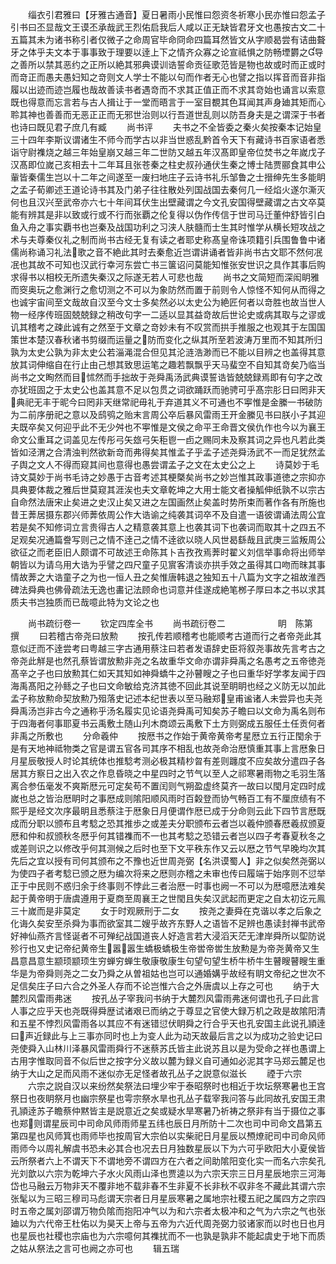 <!-- { "loadSidebar": true } -->
　　缁衣引君雅曰【牙雅古通音】夏日暑雨小民惟曰怨资冬祈寒小民亦惟曰怨孟子引书曰丕显哉文王谟丕承哉武王烈佑启我后人咸以正无缺皆君牙文也愚按古文二十五篇其未为诸书称引者仅微子之命周官毕命冏命四篇耳然皆文从字顺曷尝有诘曲聱牙之体乎夫文本于事事致于理要以逹上下之情齐众寡之论宣祗惧之防畅堙欝之导之善所以禁其恶约之正所以絶其邪典谟训诰誓命贡征歌范皆是物也故或时而正或时而竒正而愚夫愚妇知之竒则文人学士不能以句而作者无心也譬之指以挥音而音非指履以出迹而迹岂履也哉故善读书者遇竒而不求其正值正而不求其竒始也诵言以索意既也得意而忘言若与古人揖让于一堂而晤言于一室目覩其色耳闻其声身廸其矩而心聆其神也善善而无恶正正而无邪世治则以行吾道世乱则以防吾身夫是之谓深于书者也诗曰既见君子庶几有臧
　　尚书评
　　夫书之不全皆委之秦火矣按秦本记始皇三十四年李斯议谓诸生不师今而学古以非当世惑乱黔首令天下有藏诗书百家语者悉诣守尉襍烧之越三年始皇崩又越三年二世防又越五年汉髙即皇帝位焚书之年嵗戊子汉髙即位嵗己亥相去十二年耳且张苍秦之柱史叔孙通伏生秦之博士陆贾郦食其申公軰皆秦儒生岂以十二年之间遂至一废扫地庄子云诗书礼乐邹鲁之士搢绅先生多能眀之孟子荀卿述王道论诗书其及门弟子往往散处列国战国去秦何几一经焰火遂尔澌灭何也且汉兴至武帝亦六七十年间耳伏生出壁藏谓之今文孔安国得壁藏谓之古文卒莫能有辨其是非以致或行或不行而张覇之伦复得以伪作传信于世司马迁董仲舒皆引白鱼入舟之事实覇书也岂秦及战国功利之习浃人肤髓而士生其时惟学从横长短攻战之术与夫尊秦仪礼之制而尚书古经无复有读之者耶史称髙皇帝诛项籍引兵围鲁鲁中诸儒尚称诵习礼法歌之音不絶此其时去秦愈近岂谓讲诵者皆非尚书古文耶不然何冺冺也其故不可知也汉武行幸河东尝亡书三箧诏问莫能知惟张安世识之具作其事后购求得书以相校无所遗失秦汉之际遂无若人可悲也哉
　　尚书之文简短而深闳眀雅而窔奥玩之愈渊行之愈切测之不可以为象防然而置于前则令人惊怪不知何从而得之也诚宇宙间至文哉故自汉至今文士多矣然必以太史公为絶匠何者以竒胜也故当世人物一经序传班固兢兢録之稍改句字一二适以显其益竒故后世论史或病其取与之谬或讥其稽考之疎此诚有之然至于文章之竒妙未有不叹赏而拱手推服之也观其于左国国策世本楚汉春秋诸书剪缀而运量之防而变化之纵其所至若波涛万里而不知其所归孰为太史公孰为非太史公若淄渑混合但见其沦涟浩渺而已不能以目辨之也盖得其意放其词伸缩自在行止由己想其致思运笔之趣若飘飘乎天马蜚空不自知其竒矣乃临当尚书之文眴然而目怵然而手拙故于尧舜禹汤武典谟誓诰皆兢兢録焉即有句字之改亦犹班固之于太史公也盖其意不足以包贯之词欲踊跃而驰骋可乎髙宗肜日曰罔非天典祀无丰于昵今曰罔非天继常祀毋礼于弃道其义不可通也不寕惟是金縢一书破防为二前序册祀之意以及鸱鸮之贻末言周公卒后暴风雷雨王开金縢见书曰朕小子其迎夫既卒矣又何迎乎此不无少舛也不寕惟是文侯之命平王命晋文侯仇作也今以为襄王命文公重耳之词盖见左传彤弓矢玈弓矢秬鬯一卣之赐同未及察其词之异也凡若此类皆如泾渭之合清浊判然欲新竒而弗得矣其惟孟子乎孟子述尧舜汤武不一而足犹然孟子舆之文人不得而窥其间也意得也愚尝谓孟子之文在太史公之上
　　诗莫妙于毛诗文莫妙于尚书毛诗之妙愚于古音考述其梗槩矣尚书之妙岂惟其政事道徳之宗抑亦具典要体裁之雅后世莫窥其涯涘也夫文章乾坤之大用士能文者操觚伸纸孰不以宗古自命然法唐宋止矣进之史汉止矣又进之左国画然止矣盖时势所束而著作各有所施也昔王莾居摄东郡兴师莾依周公作大诰谕之纯袭其词卒不及自遣一语彼谓诵法周公宜若是矣不知修词立言贵得古人之精意袭其意上也袭其词下也袭词而取其十之四五不足观矣况通篇誊写则己之情不逹己之情不逹欲以晓人风世曷繇哉且武庚三监叛周公欲征之而老臣旧人颇谓不可故述王命陈其卜吉孜孜焉莾时翟义刘信举事命将出师举朝皆以为请乌用大诰为乎譬之四尺童子见賔客清谈亦拱手效之虽得其口吻而昩其事情故莾之大诰童子之为也一恒人丑之矣惟唐韩退之独知五十八篇为文字之祖故淮西碑法舜典也佛骨疏法无逸也畵记法顾命也词意并佳遂成絶笔桞子厚曰本之书以求其质夫书岂独质而已哉噫此特为文论之也


　　尚书疏衍卷一
　　钦定四库全书
　　尚书疏衍卷二　　　　　　眀　陈第　撰
　　曰若稽古帝尧曰放勲
　　按孔传若顺稽考也能顺考古道而行之者帝尧此其意似迂而不逹尝考曰粤越三字古通用蔡注曰若者发语辞史臣将叙尧事故先言考古之帝尧此觧是也然孔蔡皆谓放勲非尧之名故重华文命亦谓非舜禹之名愚考之五帝徳尧髙辛之子也曰放勲其仁如天其知如神舜蟜牛之孙瞽瞍之子也曰重华好学孝友闻于四海禹髙阳之孙鲧之子也曰文命敏给克济其徳不回此其说至眀眀也经之义防无以加此孟子称放勲命契放勲乃殂落史记述本纪世表以至马融郑皇甫谧诸人未尝异也夫尧舜禹汤岂非古今之通称乎汤名履实见论语尧舜禹可知矣苏子瞻曰以文命为禹名则布于四海者何事耶夏书云禹敷土随山刋木商颂云禹敷下土方则弼成五服任土任贡何者非禹之所敷也
　　分命羲仲
　　按厯书之作始于黄帝黄帝考星厯立五行正閠余于是有天地神祗物类之官是谓五官各司其序不相乱也故尧命治厯慎重其事上言厯象日月星辰敬授人时论其统体也推騐考测必极其精杪曶有差则躔度不应矣故分遣四子各居其方察日之出入农之作息昏晓之中星四时之节气以至人之祁寒暑雨物之毛羽生落离合参伍毫发不爽斯厯元可定矣苟不置闰则气朔盈虚终莫齐一故曰以閠月定四时成嵗也总之皆治厯眀时之事厯成则隂阳顺风雨时百糓登而协气畅百工有不厘庶绩有不熙乎是经文次序最眀且悉蔡注于厯象日月便谓作厯已成于分命则云此下四节言厯既成而分职以颁布且考騐之恐其推歩之或差夫分职颁布云者岂以羲仲颁春厯羲叔颁夏厯和仲和叔颁秋冬厯乎何其错襍而不一也其考騐之恐错云者岂以四子考春夏秋冬之或差则识之以修改乎何其测候之后时也至下文平秩东作又云以厯之节气早晚均次其先后之宜以授有司何其颁布之不豫也近世周尧弼【名洪谟蜀人】非之似矣然尧弼以为使四子者考騐已颁之厯为编次将来之厯则亦稽之未审也传曰履端于始序则不愆举正于中民则不惑归余于终事则不悖此三者治厯一时事也阙一不可以为厯噫厯法难矣起于黄帝明于唐虞遵用于夏商至周襄王之世閠且失矣汉武起而更定之自太初讫元鳯三十嵗而是非莫定
　　女于时观厥刑于二女
　　按尧之妻舜在克谐以孝之后象之化诲久矣安至杀舜为事而欲室其二嫂乎故齐东野人之语皆不足辨也愚读封禅书武帝好神仙燕齐言怪诞者不可殚纪战国道丧人好造言若大浸滔天茫无津岸舜所以堲防说殄行也又史记帝纪黄帝生嚣嚣生蟜极蟜极生帝喾帝喾生放勲是为帝尧黄帝又生昌意昌意生颛顼颛顼生穷蝉穷蝉生敬康敬康生句望句望生桥牛桥牛生瞽瞍瞽瞍生重华是为帝舜则尧之二女乃舜之从曽祖姑也岂可以通婚媾乎故经有眀文帝纪之世次不足信矣庄子曰六合之外圣人存而不论岂惟六合之外唐虞以上存之可也
　　纳于大麓烈风雷雨弗迷
　　按孔丛子宰我问书纳于大麓烈风雷雨弗迷何谓也孔子曰此言人事之应乎天也尧既得舜歴试诸艰已而纳之于尊显之官使大録万机之政是故隂阳清和五星不悖烈风雷雨各以其应不有迷错愆伏眀舜之行合乎天也孔安国主此说孔頴逹曰声近録此与上三事亦同时也上为变人此为动天故最后言之以为成功之验史记曰尧使舜入山林川泽暴风雷雨舜行不迷蔡苏氏皆主此说苏且以是为受命之祥也愚谓上古用字惟取同音不似后世之按字分义故以麓为録义自可通如必泥其字马郑云麓足也纳于大山之足而风雨不迷似亦无足怪者故孔丛子之説意似滋长
　　禋于六宗
　　六宗之説自汉以来纷然矣祭法曰埋少牢于泰昭祭时也相近于坎坛祭寒暑也王宫祭日也夜眀祭月也幽宗祭星也雩宗祭水旱也孔丛子载宰我问答与此同故孔安国王肃孔頴逹苏子瞻蔡仲黙皆主是説意近之矣或疑水旱寒暑乃祈祷之祭非有当于摄位之事也郑则谓星辰司中司命风师雨师星五纬也辰日月所防十二次也司中司命文昌第五第四星也风师箕也雨师毕也按周官大宗伯以实柴祀日月星辰以槱燎祀司中司命风师雨师今以周礼解虞书恐未必其合也况去日月独数星辰以下为六可乎欧阳大小夏侯皆云所祭者六上不谓天下不谓地旁不谓四方在六者之间助隂阳变化实一而名六宗矣孔光刘歆以六宗为乾坤六子水火风雨山泽也贾逵以为六宗天宗三日月星辰地宗三河海岱也马融云万物非天不覆非地不载非春不生非夏不长非秋不収非冬不藏此其谓六宗张髦以为三昭三穆司马彪谓天宗者日月星辰寒暑之属地宗社稷五祀之属四方之宗四时五帝之属刘邵谓万物负隂而抱阳冲气以为和六宗者太极冲和之气为六宗之气也张廸以为六代帝王杜佑以为昊天上帝与五帝为六近代周尧弼力驳诸家而以时也日也月也星辰也社稷也宗庙也为六宗噫何其襍扰而不一也孰是孰非不能起虞史于地下而质之姑从祭法之言可也阙之亦可也
　　辑五瑞
